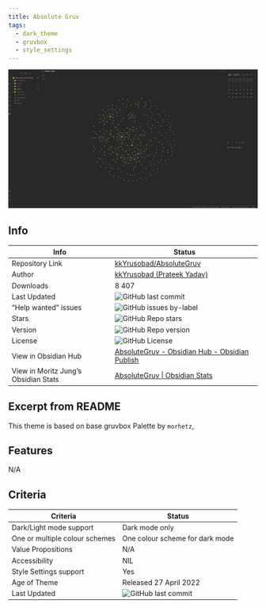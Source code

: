 ```yaml
---
title: Absolute Gruv
tags:
  - dark_theme
  - gruvbox
  - style_settings
---
```


![AbsoluteGruv Theme Screenshot](https://raw.githubusercontent.com/kkYrusobad/AbsoluteGruv/refs/heads/main/Screenshots/obsidian.png)

## Info

|Info|Status|
|---|---|
|Repository Link|[kkYrusobad/AbsoluteGruv](https://github.com/kkYrusobad/AbsoluteGruv)|
|Author|[kkYrusobad (Prateek Yadav)](https://github.com/kkYrusobad)|
|Downloads|8 407|
|Last Updated|![GitHub last commit](https://img.shields.io/github/last-commit/kkYrusobad/AbsoluteGruv?color=573E7A&amp;label=last%20update&amp;logo=github&amp;style=for-the-badge)|
|“Help wanted” issues|![GitHub issues by-label](https://img.shields.io/github/issues/kkYrusobad/AbsoluteGruv/help%20wanted?color=573E7A&amp;logo=github&amp;style=for-the-badge)|
|Stars|![GitHub Repo stars](https://img.shields.io/github/stars/kkYrusobad/AbsoluteGruv?color=573E7A&amp;logo=github&amp;style=for-the-badge)|
|Version|![GitHub Repo version](https://img.shields.io/github/v/release/kkYrusobad/AbsoluteGruv?color=573E7A&amp;logo=github&amp;style=for-the-badge&sort=semver)|
|License|![GitHub License](https://img.shields.io/github/license/kkYrusobad/AbsoluteGruv?style=for-the-badge)|
|View in Obsidian Hub|[AbsoluteGruv \- Obsidian Hub \- Obsidian Publish](https://publish.obsidian.md/hub/02+-+Community+Expansions/02.05+All+Community+Expansions/Themes/AbsoluteGruv)|
|View in Moritz Jung’s Obsidian Stats|[AbsoluteGruv \| Obsidian Stats](https://www.moritzjung.dev/obsidian-stats/themes/absolutegruv/)|

## Excerpt from README

This theme is based on base gruvbox Palette by `morhetz`,

## Features

N/A

## Criteria

|Criteria|Status|
|---|---|
|Dark/Light mode support|Dark mode only|
|One or multiple colour schemes|One colour scheme for dark mode|
|Value Propositions|N/A|
|Accessibility|NIL|
|Style Settings support|Yes|
|Age of Theme|Released 27 April 2022|
|Last Updated|![GitHub last commit](https://img.shields.io/github/last-commit/kkYrusobad/AbsoluteGruv?color=573E7A&amp;label=last%20update&amp;logo=github&amp;style=for-the-badge)|
